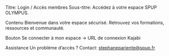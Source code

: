 Titre: Login / Accès membres
Sous-titre: Accédez à votre espace SPUP OLYMPUS.

Contenu
Bienvenue dans votre espace sécurisé. Retrouvez vos formations, ressources et communauté.

Bouton
Se connecter à mon espace → URL de connexion Kajabi

Assistance
Un problème d’accès ? Contact: stephanepariente@spup.fr
